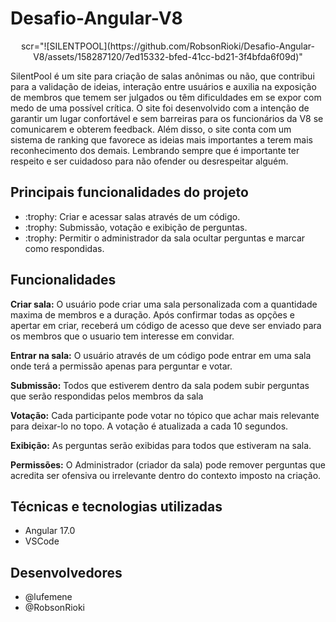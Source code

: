 # Desafio-Angular-V8

<center> scr="![SILENTPOOL](https://github.com/RobsonRioki/Desafio-Angular-V8/assets/158287120/7ed15332-bfed-41cc-bd21-3f4bfda6f09d)" </center>

SilentPool é um site para criação de salas anônimas ou não, que contribui para a validação de ideias, interação entre usuários e auxilia na exposição de membros que temem ser julgados ou têm dificuldades em se expor com medo de uma possível crítica. O site foi desenvolvido com a intenção de garantir um lugar confortável e sem barreiras para os funcionários da V8 se comunicarem e obterem feedback. Além disso, o site conta com um sistema de ranking que favorece as ideias mais importantes a terem mais reconhecimento dos demais. Lembrando sempre que é importante ter respeito e ser cuidadoso para não ofender ou desrespeitar alguém.

## Principais funcionalidades do projeto
<ul>
  <li>:trophy: Criar e acessar salas através de um código.</li>
  <li>:trophy: Submissão, votação e exibição de perguntas.</li>
  <li>:trophy: Permitir o administrador da sala ocultar perguntas e marcar como respondidas.</li>
</ul>

## Funcionalidades

<p><b>Criar sala:</b> O usuário pode criar uma sala personalizada com a quantidade maxima de membros e a duração. Após confirmar todas as opções e apertar em criar, receberá um código de acesso que deve ser enviado para os membros que o usuario tem interesse em convidar.</p>
<p> <b>Entrar na sala:</b> O usuário através de um código pode entrar em uma sala onde terá a permissão apenas para perguntar e votar.</p>
<p><b>Submissão:</b> Todos que estiverem dentro da sala podem subir perguntas que serão respondidas pelos membros da sala</p>
<p> <b>Votação:</b> Cada participante pode votar no tópico que achar mais relevante para deixar-lo no topo. A votação é atualizada a cada 10 segundos.</p>
<p><b>Exibição:</b> As perguntas serão exibidas para todos que estiveram na sala.</p>
<p> <b>Permissões:</b> O Administrador (criador da sala) pode remover perguntas que acredita ser ofensiva ou irrelevante dentro do contexto imposto na criação.</p>

## Técnicas e tecnologias utilizadas

<ul>
  <li>Angular 17.0</li>
  <li>VSCode</li>
</ul>

## Desenvolvedores

<ul>
  <li>@lufemene</li>
  <li>@RobsonRioki</li>
</ul>

